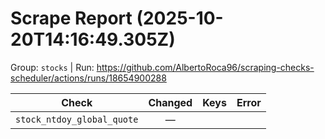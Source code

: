# Scrape Report (2025-10-20T14:16:49.305Z)

Group: `stocks`  |  Run: https://github.com/AlbertoRoca96/scraping-checks-scheduler/actions/runs/18654900288

| Check | Changed | Keys | Error |
|---|:---:|:--|:--|
| `stock_ntdoy_global_quote` | — |  |  |
